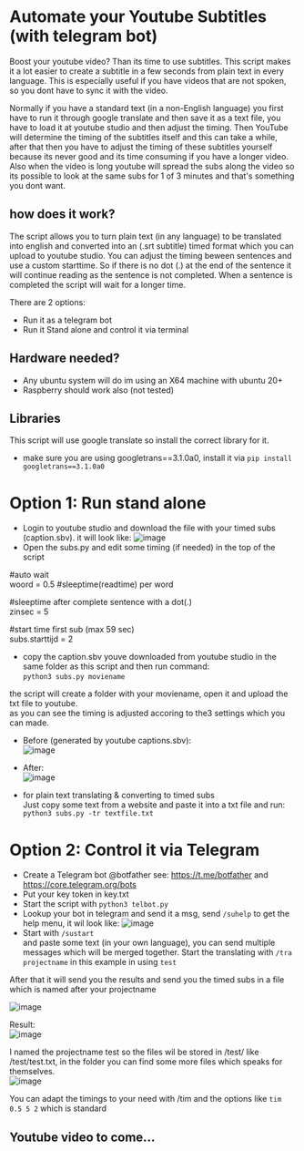 # Automate your Youtube Subtitles (with telegram bot)

Boost your youtube video? Than its time to use subtitles.
This script makes it a lot easier to create a subtitle in a few seconds from plain text in every language. 
This is especially useful if you have videos that are not spoken, so you dont have to sync it with the video.  

Normally if you have a standard text (in a non-English language) you first have to run it through google translate and then save it as a text file, you have to load it at youtube studio and then adjust the timing.
Then YouTube will determine the timing of the subtitles itself and this can take a while, after that then you have to adjust the timing of these subtitles yourself because its never good and its time consuming if you have a longer video. Also when the video is long youtube will spread the subs along the video so its possible to look at the same subs for 1 of 3 minutes and that's something you dont want.

## how does it work?
The script allows you to turn plain text (in any language) to be translated into english and converted into an (.srt subtitle) timed format which you can upload to youtube studio. You can adjust the timing beween sentences and use a custom starttime. So if there is no dot (.) at the end of the sentence it will continue reading as the sentence is not completed. When a sentence is completed the script will wait for a longer time.  

There are 2 options:<br>
- Run it as a telegram bot<br>
- Run it Stand alone and control it via terminal<br>

## Hardware needed?
- Any ubuntu system will do im using an X64 machine with ubuntu 20+<br>
- Raspberry should work also (not tested)

## Libraries
This script will use google translate so install the correct library for it.  
- make sure you are using googletrans==3.1.0a0, install it via `pip install googletrans==3.1.0a0`

# Option 1: Run stand alone
- Login to youtube studio and download the file with your timed subs (caption.sbv). it will look like:
![image](https://user-images.githubusercontent.com/13587295/164727584-9d35d3f9-40e5-4dbb-94f6-91e63231930d.png)
- Open the subs.py and edit some timing (if needed) in the top of the script  

#auto wait   
woord = 0.5 #sleeptime(readtime) per word  

#sleeptime after complete sentence with a dot(.)  
zinsec = 5  

#start time first sub (max 59 sec)  
subs.starttijd = 2   

- copy the caption.sbv youve downloaded from youtube studio in the same folder as this script and then run command:   
`python3 subs.py moviename`

the script will create a folder with your moviename, open it and upload the txt file to youtube.  
as you can see the timing is adjusted accoring to the3 settings which you can made.  
- Before (generated by youtube captions.sbv):   
![image](https://user-images.githubusercontent.com/13587295/164727584-9d35d3f9-40e5-4dbb-94f6-91e63231930d.png)
- After:  
![image](https://user-images.githubusercontent.com/13587295/164727784-3c4bc4e4-6142-4f2a-b7f9-db258809c79d.png)

- for plain text translating & converting to timed subs  
Just copy some text from a website and paste it into a txt file and run:
`python3 subs.py -tr textfile.txt`

# Option 2: Control it via Telegram
- Create a Telegram bot @botfather see: https://t.me/botfather and https://core.telegram.org/bots
- Put your key token in key.txt
- Start the script with `python3 telbot.py`
- Lookup your bot in telegram and send it a msg, send `/suhelp` to get the help menu, it wil look like:
![image](https://user-images.githubusercontent.com/13587295/164733539-cd93ab53-c213-403d-b7f5-c5caef7db68d.png)
- Start with
`/sustart`  
and paste some text (in your own language), you can send multiple messages which will be merged together. Start the translating with `/tra projectname` in this example in using `test`  

After that it will send you the results and send you the timed subs in a file which is named after your projectname

![image](https://user-images.githubusercontent.com/13587295/164731471-4b3a7935-55c7-40e7-aeca-7caaa6ed7ee3.png)

Result:  
![image](https://user-images.githubusercontent.com/13587295/164727784-3c4bc4e4-6142-4f2a-b7f9-db258809c79d.png)

I named the projectname test so the files wil be stored in /test/ like /test/test.txt, in the folder you can find some more files which speaks for themselves.  
![image](https://user-images.githubusercontent.com/13587295/164732244-732f30a4-cd3f-4f3d-a128-96e5a81f26c8.png)

You can adapt the timings to your need with /tim and the options like `tim 0.5 5 2` which is standard





## Youtube video to come...






